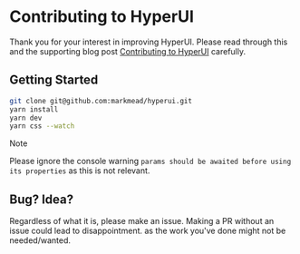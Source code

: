 # Contributing to HyperUI

Thank you for your interest in improving HyperUI. Please read through this and the supporting blog post [Contributing to HyperUI](https://www.hyperui.dev/blog/how-to-contribute) carefully.

## Getting Started
```bash
git clone git@github.com:markmead/hyperui.git
yarn install
yarn dev
yarn css --watch
```
> [!NOTE]
> Please ignore the console warning `params should be awaited before using its properties` as this is not relevant.

## Bug? Idea?
Regardless of what it is, please make an issue. Making a PR without an issue could lead to disappointment. as the work you've done might not be needed/wanted.
